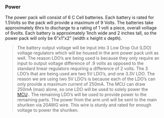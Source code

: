 ### Power ###

The power pack will consist of 6 C Cell batteries. Each battery is rated for 1.5Volts so the pack will provide a maximum of 9 Volts. The batteries take approximately 6hrs to discharge to a rating of 1 volt a piece, overall voltage of 6volts. Each battery is approximately 1inch wide and 2 inches tall, so the power pack will only be 6”x1”x2” (width x height x depth).
> The battery output voltage will be input into 3 Low Drop Out (LDO) voltage regulators which will be housed in the arm power pack unit as well. The reason LDO’s are being used is because they only require an input to output voltage difference of .9 volts as opposed to the standard linear regulators requiring a difference of 2 volts. The 3 LDO’s that are being used are two 5V LDO’s, and one 3.3V LDO. The reason we are using two 5V LDO’s is because each of the LDO’s can only provide a maximum current of 250mA. The MCU can draw 250mA (max) alone, so one LDO will be used to solely power the [MCU](http://en.wikipedia.org/wiki/MCU).. The remaining LDO’s will be used to provide power to the remaining parts.
> The power from the arm unit will be sent to the main shuriken via 20AWG wire. This wire is sturdy and rated for enough voltage to power the shuriken.